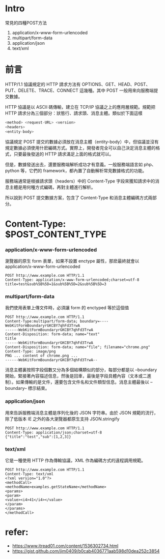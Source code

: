 # Intro
常見的四種POST方法
1. application/x-www-form-urlencoded
2. multipart/form-data
3. application/json
4. text/xml


# 前言
HTTP/1.1 協議規定的 HTTP 請求方法有 OPTIONS、GET、HEAD、POST、PUT、DELETE、TRACE、CONNECT 這幾種。其中 POST 一般用來向服務端提交數據。

HTTP 協議是以 ASCII 碼傳輸，建立在 TCP/IP 協議之上的應用層規範。規範把 HTTP 請求分為三個部分：狀態行、請求頭、消息主體。類似於下面這樣
```js
<method> <request-URL> <version>
<headers>
<entity-body>
```
協議規定 POST 提交的數據必須放在消息主體（entity-body）中，但協議並沒有規定數據必須使用什麽編碼方式。實際上，開發者完全可以自己決定消息主體的格式，只要最後發送的 HTTP 請求滿足上面的格式就可以。

但是，數據發送出去，還要服務端解析成功才有意義。一般服務端語言如 php、python 等，它們的 framework，都內置了自動解析常見數據格式的功能。

服務端通常是根據請求頭（headers）中的 Content-Type 字段來獲知請求中的消息主體是用何種方式編碼，再對主體進行解析。

所以說到 POST 提交數據方案，包含了 Content-Type 和消息主體編碼方式兩部分。


# Content-Type: $POST_CONTENT_TYPE
### application/x-www-form-urlencoded
瀏覽器的原生 form 表單，如果不設置 enctype 屬性，那麽最終就會以 application/x-www-form-urlencoded
```
POST http://www.example.com HTTP/1.1
Content-Type: application/x-www-form-urlencoded;charset=utf-8
title=test&sub%5B%5D=1&sub%5B%5D=2&sub%5B%5D=3
```

### multipart/form-data
我們使用表單上傳文件時，必須讓 form 的 enctyped 等於這個值
```
POST http://www.example.com HTTP/1.1
Content-Type:multipart/form-data; boundary=----WebKitFormBoundaryrGKCBY7qhFd3TrwA
------WebKitFormBoundaryrGKCBY7qhFd3TrwA
Content-Disposition: form-data; name="text"
title
------WebKitFormBoundaryrGKCBY7qhFd3TrwA
Content-Disposition: form-data; name="file"; filename="chrome.png"
Content-Type: image/png
PNG ... content of chrome.png ...
------WebKitFormBoundaryrGKCBY7qhFd3TrwA--
```
消息主體裏按照字段個數又分為多個結構類似的部分，每部分都是以 –boundary 開始，緊接著內容描述信息，然後是回車，最後是字段具體內容（文本或二進制）。如果傳輸的是文件，還要包含文件名和文件類型信息。消息主體最後以 –boundary– 標示結束。


### application/json
用來告訴服務端消息主體是序列化後的 JSON 字符串。由於 JSON 規範的流行，除了低版本 IE 之外的各大瀏覽器都原生支持 JSON.stringify
```
POST http://www.example.com HTTP/1.1
Content-Type: application/json;charset=utf-8
{"title":"test","sub":[1,2,3]}
```

### text/xml
它是一種使用 HTTP 作為傳輸協議，XML 作為編碼方式的遠程調用規範。
```
POST http://www.example.com HTTP/1.1
Content-Type: text/xml
<?xml version="1.0"?>
<methodCall>
<methodName>examples.getStateName</methodName>
<params>
<param>
<value><i4>41</i4></value>
</param>
</params>
</methodCall>
```


# refer:
- https://www.itread01.com/content/1536302734.html
- https://gist.github.com/jim0409/b0cab4036771aab598d10dea252c3854